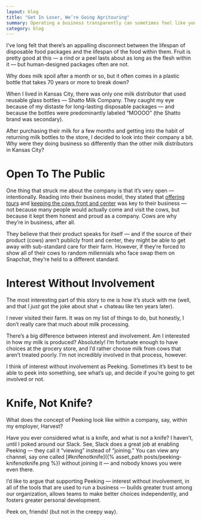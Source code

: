 ```yaml
---
layout: blog
title: "Get In Loser, We’re Going Agritouring"
summary: Operating a business transparently can sometimes feel like you’ve got too many cooks in the kitchen — and design by committee rarely results in quality. There’s a big difference between being interested in something and being involved in something — and walking that line can result in openness without a loss in focus.
category: blog
---
```


I’ve long felt that there’s an appalling disconnect between the lifespan of disposable food packages and the lifespan of the food within them. Fruit is pretty good at this — a rind or a peel lasts about as long as the flesh within it — but human-designed packages often are not.

<p class="lede">Why does milk spoil after a month or so, but it often comes in a plastic bottle that takes 70 years or more to break down?</p>

When I lived in Kansas City, there was only one milk distributor that used reusable glass bottles — Shatto Milk Company. They caught my eye because of my distaste for long-lasting disposable packages — and because the bottles were predominantly labeled “MOOOO” (the Shatto brand was secondary).

After purchasing their milk for a few months and getting into the habit of returning milk bottles to the store, I decided to look into their company a bit. Why were they doing business so differently than the other milk distributors in Kansas City?

# Open To The Public

One thing that struck me about the company is that it’s very open — intentionally. Reading into their business model, they stated that [offering tours](http://shattomilk.com/events-tours/) and [keeping the cows front and center](https://www.instagram.com/p/BX-hwTHhFku/) was key to their business — not because many people would actually come and visit the cows, but because it kept them honest and proud as a company. Cows are why they’re in business, after all.

They believe that their product speaks for itself — and if the source of their product (cows) aren’t publicly front and center, they might be able to get away with sub-standard care for their farm. However, if they’re forced to show all of their cows to random millennials who face swap them on Snapchat, they’re held to a different standard.

# Interest Without Involvement

The most interesting part of this story to me is how it’s stuck with me (well, and that I _just_ got the joke about shat + chateau like ten years later).

<p class="lede">I never visited their farm. It was on my list of things to do, but honestly, I don’t really care that much about milk processing.</p>

There’s a big difference between interest and involvement. Am I interested in how my milk is produced? Absolutely! I’m fortunate enough to have choices at the grocery store, and I’d rather choose milk from cows that aren’t treated poorly. I’m not incredibly involved in that process, however.

I think of interest without involvement as Peeking. Sometimes it’s best to be able to peek into something, see what’s up, and decide if you’re going to get involved or not.

# Knife, Not Knife?

What does the concept of Peeking look like within a company, say, within my employer, Harvest?

Have you ever considered what is a knife, and what is not a knife? I haven’t, until I poked around our Slack. See, Slack does a great job at enabling Peeking — they call it “viewing” instead of “joining.” You can view any channel, say one called [#knifenotknife]({% asset_path posts/peeking-knifenotknife.png %}) without joining it — and nobody knows you were even there.

I’d like to argue that supporting Peeking — interest without involvement, in all of the tools that are used to run a business — builds greater trust among our organization, allows teams to make better choices independently, and fosters greater personal development.

Peek on, friends! (but not in the creepy way).
